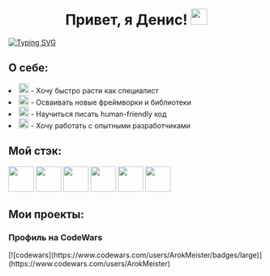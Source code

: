 <h1 align="center">Привет, я Денис! <img src="https://github.com/blackcater/blackcater/raw/main/images/Hi.gif" height="32"/></h1>
<a href="https://git.io/typing-svg"><img src="https://readme-typing-svg.herokuapp.com?font=Fira+Code&size=24&duration=4000&pause=5000&width=1100&lines=%D0%AF+%D0%BD%D0%B0%D1%87%D0%B8%D0%BD%D0%B0%D1%8E%D1%89%D0%B8%D0%B9+WEB+-+%D1%80%D0%B0%D0%B7%D1%80%D0%B0%D0%B1%D0%BE%D1%82%D1%87%D0%B8%D0%BA%2C+%D0%BF%D1%80%D0%BE%D1%85%D0%BE%D0%B6%D1%83+%D0%BE%D0%B1%D1%83%D1%87%D0%B5%D0%BD%D0%B8%D0%B5+%D0%B2+%D0%AF.%D0%9F%D1%80%D0%B0%D0%BA%D1%82%D0%B8%D0%BA%D1%83%D0%BC" alt="Typing SVG" /></a>


<h2>О себе:</h2>

<li><img src="https://smileysplanet.ru/smileys/apple/rocket-1845.png" height="20"> - Хочу быстро расти как специалист</li>
<li><img src="https://smileysplanet.ru/smileys/apple/books-2056.png" height="20"> - Осваивать новые фреймворки и библиотеки</li>
<li><img src="https://smileysplanet.ru/smileys/apple/handshake-1418.png" height="20"> - Научиться писать human-friendly код</li>
<li><img src="https://smileysplanet.ru/smileys/apple/man-technologist-light-skin-tone-289.png" height="20"> - Хочу работать с опытными разработчиками</li>


<h2> Мой стэк:</h3>
<div><img src="https://cdn-icons-png.flaticon.com/512/5968/5968292.png" height="50">
<img src="https://cdn-icons-png.flaticon.com/512/174/174854.png" height="50">
<img src="https://cdn-icons-png.flaticon.com/128/732/732190.png" height="50">
<img src="https://cdn-icons-png.flaticon.com/512/4494/4494748.png" height="50">
<img src="https://cdn-icons-png.flaticon.com/512/919/919825.png" height="50">
<img src="https://cdn-icons-png.flaticon.com/512/1183/1183672.png" height="50"></div>

<h2>Мои проекты:</h3>







<h3>Профиль на CodeWars</h3>
[![codewars](https://www.codewars.com/users/ArokMeister/badges/large)](https://www.codewars.com/users/ArokMeister)


<!--
**ArokMeister/ArokMeister** is a ✨ _special_ ✨ repository because its `README.md` (this file) appears on your GitHub profile.

Here are some ideas to get you started:

- 🔭 I’m currently working on ...
- 🌱 I’m currently learning ...
- 👯 I’m looking to collaborate on ...
- 🤔 I’m looking for help with ...
- 💬 Ask me about ...
- 📫 How to reach me: ...
- 😄 Pronouns: ...
- ⚡ Fun fact: ...
-->
